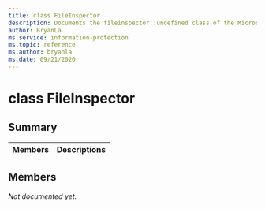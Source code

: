 ```yaml
---
title: class FileInspector 
description: Documents the fileinspector::undefined class of the Microsoft Information Protection (MIP) SDK.
author: BryanLa
ms.service: information-protection
ms.topic: reference
ms.author: bryanla
ms.date: 09/21/2020
---
```


# class FileInspector 
  
## Summary
 Members                        | Descriptions                                
--------------------------------|---------------------------------------------
  
## Members
_Not documented yet._
